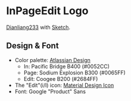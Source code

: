 # InPageEdit Logo

[Dianliang233](https://github.com/dianliang233/) with [Sketch](https://www.sketch.com/).

## Design & Font

- Color palette: [Atlassian Design](https://atlassian.design/)
  - In: Pacific Bridge B400 (#0052CC)
  - Page: Sodium Explosion B300 (#0065FF)
  - Edit: Coogee B200 (#2684FF)
- The "Edit"(i/I) icon: [Material Design Icon](https://material.io/resources/icons/)
- Font: Google "Product" Sans
